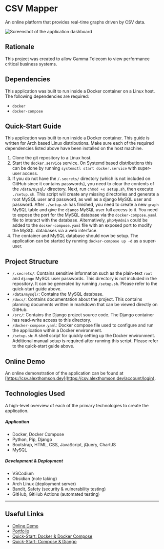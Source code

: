 # CSV Mapper
An online platform that provides real-time graphs driven by CSV data.

![Screenshot of the application dashboard](https://github.com/alexjthomson1882/csv-mapper/blob/master/docs/images/screenshots/dashboard/user_standard.png)

## Rationale
This project was created to allow Gamma Telecom to view performance critical
business systems.

## Dependencies
This application was built to run inside a Docker container on a Linux host. The
following dependencies are required:
- `docker`
- `docker-compose`

## Quick-Start Guide
This application was built to run inside a Docker container. This guide is
written for Arch based Linux distributions. Make sure each of the required
dependencies listed above have been installed on the host machine.

1. Clone the git repository to a Linux host.
2. Start the `docker.service` service. On Systemd based distributions this can
   be done by running `systemctl start docker.service` with super-user access.
3. If you do not have the `/.secrets/` directory (which is not included on
   GitHub since it contains passwords), you need to clear the contents of the
   `/data/mysql/` directory. Next, run `chmod +x setup.sh`, then execute
   `./setup.sh`. This script will create any missing directories and generate a
   root MySQL user and password, as well as a django MySQL user and password.
   After `./setup.sh` has finished, you need to create a new `graph` MySQL table
   and give the `django` MySQL user full access to it. You need to expose the
   port for the MySQL database via the `docker-compose.yaml` file to interact
   with the database. Alternatively, `phpMyAdmin` could be added to the
   `docker-compose.yaml` file with an exposed port to modify the MySQL databases
   via a web interface.
4. The container and MySQL database should now be setup. The application can be
   started by running `docker-compose up -d` as a super-user.

## Project Structure
- `/.secrets/`: Contains sensitive information such as the plain-text `root` and
  `django` MySQL user passwords. This directory is not included in the
  repository. It can be generated by running `/setup.sh`. Please refer to the
  quick-start guide above.
- `/data/mysql/`: Contains the MySQL database.
- `/docs/`: Contains documentation about the project. This contains planning
  documents written in markdown that can be viewed directly on GitHub.
- `/src/`: Contains the Django project source code. The Django container has
  read-write access to this directory.
- `/docker-compose.yaml`: Docker compose file used to configure and run the
  application within a Docker environment.
- `/setup.sh`: A shell script for quickly setting up the Docker environment.
  Additional manual setup is required after running this script. Please refer to
  the quick-start guide above.

## Online Demo
An online demonstration of the application can be found at
[https://csv.alexthomson.dev](https://csv.alexthomson.dev/account/login).

## Technologies Used
A high-level overview of each of the primary technologies to create the
application.

##### Application
- Docker, Docker Compose
- Python, Pip, Django
- Bootstrap, HTML, CSS, JavaScript, jQuery, ChartJS
- MySQL

##### Development & Deployment
- VSCodium
- Obsidian (note taking)
- Arch Linux (deployment server)
- Bandit, Safety (security & vulnerability testing)
- GitHub, GitHub Actions (automated testing)

---

## Useful Links
- [Online Demo](https://csv.alexthomson.dev/account/login)
- [Portfolio](https://alexthomson.dev/)
- [Quick-Start: Docker & Docker Compose](https://docs.docker.com/compose/gettingstarted/)
- [Quick-Start: Compose & Django](https://github.com/docker/awesome-compose/tree/master/official-documentation-samples/django/)